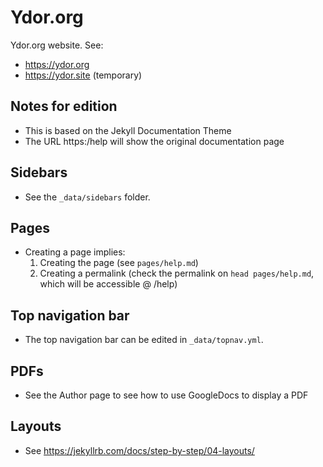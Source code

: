 # Ydor.org

Ydor.org website. See:

* https://ydor.org
* https://ydor.site (temporary)

## Notes for edition

* This is based on the Jekyll Documentation Theme
* The URL https:/help will show the original documentation page

## Sidebars

* See the `_data/sidebars` folder.

## Pages

* Creating a page implies:
	1. Creating the page (see `pages/help.md`)
	2. Creating a permalink (check the permalink on `head pages/help.md`, which will be accessible @ /help)

## Top navigation bar

* The top navigation bar can be edited in `_data/topnav.yml`.

## PDFs

* See the Author page to see how to use GoogleDocs to display a PDF

## Layouts

* See https://jekyllrb.com/docs/step-by-step/04-layouts/
